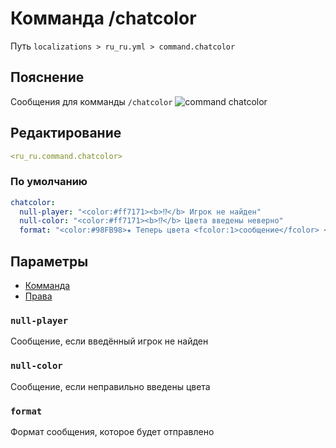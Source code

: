 # Комманда /chatcolor
Путь `localizations > ru_ru.yml > command.chatcolor`

## Пояснение
Сообщения для комманды `/chatcolor`
![command chatcolor](/commandchatcolor.png)

## Редактирование
```yaml
<ru_ru.command.chatcolor>
```

### По умолчанию
```yaml
chatcolor:
  null-player: "<color:#ff7171><b>⁉</b> Игрок не найден"
  null-color: "<color:#ff7171><b>⁉</b> Цвета введены неверно"
  format: "<color:#98FB98>★ Теперь цвета <fcolor:1>сообщение</fcolor> <fcolor:2>сообщение</fcolor> <fcolor:3>сообщение <fcolor:4>сообщение"
```

## Параметры

- [Комманда](/docs/command/chatcolor/)
- [Права](/docs/permission/command/chatcolor/)

### `null-player`

Сообщение, если введённый игрок не найден

### `null-color`

Сообщение, если неправильно введены цвета

### `format`

Формат сообщения, которое будет отправлено

